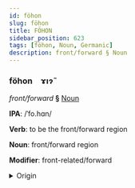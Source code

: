 ```yaml
---
id: föhon
slug: föhon
title: FÖHON
sidebar_position: 623
tags: [föhon, Noun, Germanic]
description: front/forward § Noun
---
```


### föhon&emsp;<span kind="abugida">ɤıɂ̃</span>

*front/forward* **§** [Noun](../../tags/Noun)

**IPA**: /ˈfo.hɑn/

**Verb**: to be the front/forward region

**Noun**: front/forward region

**Modifier**: front-related/forward

<details>
    <summary>Origin</summary>
    German voran /foˈʁan/<br/>
    <em>Germanic Language Family</em>
</details>